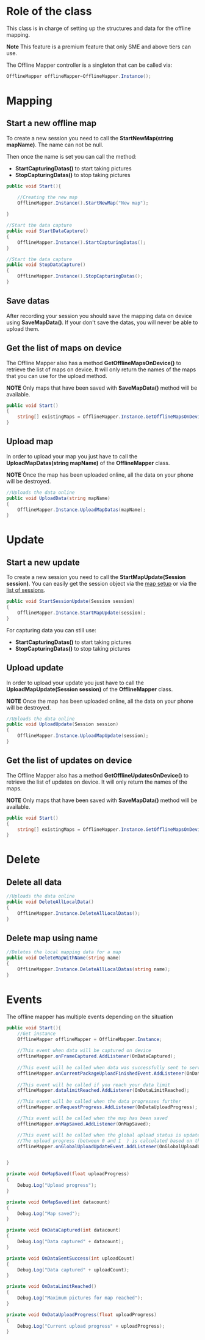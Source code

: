 # Role of the class
This class is in charge of setting up the structures and data for the offline mapping.

**Note** This feature is a premium feature that only SME and above tiers can use.

The Offline Mapper controller is a singleton that can be called via:
```cs
OfflineMapper offlineMapper=OfflineMapper.Instance();
```

# Mapping

## Start a new offline map
To create a new session you need to call the __StartNewMap(string mapName)__. The name can not be null.

Then once the name is set you can call the method:
*  __StartCapturingDatas()__ to start taking pictures
*  __StopCapturingDatas()__ to stop taking pictures

```cs
public void Start(){

    //Creating the new map
    OfflineMapper.Instance().StartNewMap("New map");    
  
}

//Start the data capture
public void StartDataCapture()
{
    OfflineMapper.Instance().StartCapturingDatas();    
}

//Start the data capture
public void StopDataCapture()
{
    OfflineMapper.Instance().StopCapturingDatas();    
}
```

## Save datas
After recording your session you should save the mapping data on device using __SaveMapData()__. 
If your don't save the datas, you will never be able to upload them.

## Get the list of maps on device
The Offline Mapper also has a method __GetOfflineMapsOnDevice()__ to retrieve the list of maps on device. It will only return the names of the maps that you can use for the upload method.

**NOTE** Only maps that have been saved with __SaveMapData()__ method will be available.

```cs
public void Start()
{
    string[] existingMaps = OfflineMapper.Instance.GetOfflineMapsOnDevice();
}
```

## Upload map
In order to upload your map you just have to call the __UploadMapDatas(string mapName)__ of the __OfflineMapper__ class.

**NOTE** Once the map has been uploaded online, all the data on your phone will be destroyed.

```cs
//Uploads the data online
public void UploadData(string mapName)
{
    OfflineMapper.Instance.UploadMapDatas(mapName);
}
```

# Update
## Start a new update
To create a new session you need to call the __StartMapUpdate(Session session)__. You can easily get the session object via the [map setup](developer/classes_overview/comp_map_relocation_manager?id=setup-the-map-first-cloud-content-only) or via the [list of sessions](developer/classes_overview/comp_session_controller?id=get-the-list-of-session).

```cs
public void StartSessionUpdate(Session session)
{
    OfflineMapper.Instance.StartMapUpdate(session);
}
```

For capturing data you can still use:
*  __StartCapturingDatas()__ to start taking pictures
*  __StopCapturingDatas()__ to stop taking pictures

## Upload update
In order to upload your update you just have to call the __UploadMapUpdate(Session session)__ of the __OfflineMapper__ class.

**NOTE** Once the map has been uploaded online, all the data on your phone will be destroyed.

```cs
//Uploads the data online
public void UploadUpdate(Session session)
{
    OfflineMapper.Instance.UploadMapUpdate(session);
}
```

## Get the list of updates on device
The Offline Mapper also has a method __GetOfflineUpdatesOnDevice()__ to retrieve the list of updates on device. It will only return the names of the maps.

**NOTE** Only maps that have been saved with __SaveMapData()__ method will be available.

```cs
public void Start()
{
    string[] existingMaps = OfflineMapper.Instance.GetOfflineMapsOnDevice();
}
```

# Delete

## Delete all data
```cs
//Uploads the data online
public void DeleteAllLocalData()
{
    OfflineMapper.Instance.DeleteAllLocalDatas();
}
```

## Delete map using name
```cs
//Deletes the local mapping data for a map
public void DeleteMapWithName(string name)
{
    OfflineMapper.Instance.DeleteAllLocalDatas(string name);
}
```



# Events
The offline mapper has multiple events depending on the situation
```cs
public void Start(){
    //Get instance
    OfflineMapper offlineMapper = OfflineMapper.Instance;
    
    //This event when data will be captured on device
    offlineMapper.onFrameCaptured.AddListener(OnDataCaptured);
    
    //This event will be called when data was successfully sent to server
    offlineMapper.onCurrentPackageUploadFinishedEvent.AddListener(OnDataSentSuccess);
    
    //This event will be called if you reach your data limit
    offlineMapper.datalimitReached.AddListener(OnDataLimitReached);

    //This event will be called when the data progresses further
    offlineMapper.onRequestProgress.AddListener(OnDataUploadProgress);

    //This event will be called when the map has been saved
    offlineMapper.onMapSaved.AddListener(OnMapSaved);

    //This event will be called when the global upload status is updated
    //The upload progress (between 0 and 1  ) is calculated based on the number of maps on device
    offlineMapper.onGlobalUploadUpdateEvent.AddListener(OnGlobalUploadUpdate);


}

private void OnMapSaved(float uploadProgress)
{
    Debug.Log("Upload progress");
}

private void OnMapSaved(int datacount)
{
    Debug.Log("Map saved");
}

private void OnDataCaptured(int datacount)
{
    Debug.Log("Data captured" + datacount);
}

private void OnDataSentSuccess(int uploadCount)
{
    Debug.Log("Data captured" + uploadCount);
}

private void OnDataLimitReached()
{
    Debug.Log("Maximum pictures for map reached");
}

private void OnDataUploadProgress(float uploadProgress)
{
    Debug.Log("Current upload progress" + uploadProgress);
}
```